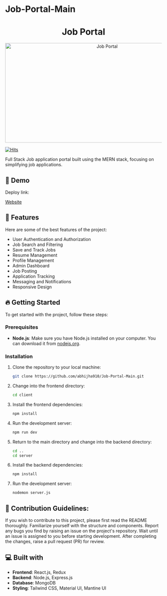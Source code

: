 # Job-Portal-Main

<h1 align="center" id="title">Job Portal</h1>

<p align="center">
  <img src="https://socialify.git.ci/abhijha910/Job-Portal-Main/image?forks=1&issues=1&language=1&name=1&owner=1&pulls=1&stargazers=1&theme=Dark" alt="Job Portal" width="640" height="320" />
</p>

[![Hits](https://hits.sh/github.com/abhijha910/Job-Portal-Main.svg?color=116acc)](https://hits.sh/github.com/abhijha910/Job-Portal-Main/)

<p id="description">Full Stack Job application portal built using the MERN stack, focusing on simplifying job applications.</p>

<h2>🚀 Demo</h2>
Deploy link: 

[Website](https://joblane.vercel.app/)

<h2>🧐 Features</h2>

Here are some of the best features of the project:

* User Authentication and Authorization
* Job Search and Filtering
* Save and Track Jobs
* Resume Management
* Profile Management
* Admin Dashboard
* Job Posting
* Application Tracking
* Messaging and Notifications
* Responsive Design

<h2>🔥 Getting Started</h2>

To get started with the project, follow these steps:

### Prerequisites

- **Node.js**: Make sure you have Node.js installed on your computer. You can download it from [nodejs.org](https://nodejs.org).

### Installation

1. Clone the repository to your local machine:
    ```bash
    git clone https://github.com/abhijha910/Job-Portal-Main.git
    ```

2. Change into the frontend directory:
    ```bash
    cd client
    ```

3. Install the frontend dependencies:
    ```bash
    npm install
    ```

4. Run the development server:
    ```bash
    npm run dev
    ```

5. Return to the main directory and change into the backend directory:
    ```bash
    cd ..
    cd server
    ```

6. Install the backend dependencies:
    ```bash
    npm install
    ```

7. Run the development server:
    ```bash
    nodemon server.js
    ```

<h2>🍰 Contribution Guidelines:</h2>

If you wish to contribute to this project, please first read the README thoroughly. Familiarize yourself with the structure and components. Report any bugs you find by raising an issue on the project's repository. Wait until an issue is assigned to you before starting development. After completing the changes, raise a pull request (PR) for review.

<h2>💻 Built with</h2>

- **Frontend**: React.js, Redux
- **Backend**: Node.js, Express.js
- **Database**: MongoDB
- **Styling**: Tailwind CSS, Material UI, Mantine UI
